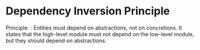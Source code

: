 # Dependency Inversion Principle

Principle:
: Entities must depend on abstractions, not on concretions. It states that the high-level module
must not depend on the low-level module, but they should depend on abstractions.